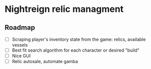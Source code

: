 # Nightreign relic managment

## Roadmap
- [ ] Scraping player's inventory state from the game: relics, available vessels
- [ ] Best fit search algorithm for each character or desired "build"
- [ ] Nice GUI
- [ ] Relic autosale, automate gamba